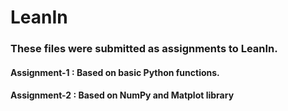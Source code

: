 # LeanIn
### These files were submitted as assignments to LeanIn.
#### Assignment-1 : Based on basic Python functions.
#### Assignment-2 : Based on NumPy and Matplot library
